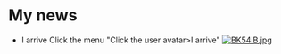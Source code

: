 # My news

* I arrive Click the menu "Click the user avatar>I arrive"
[![BK54iB.jpg](https://v1.ax1x.com/2022/10/14/BK54iB.jpg)](https://x.imgtu.com/i/BK54iB)
